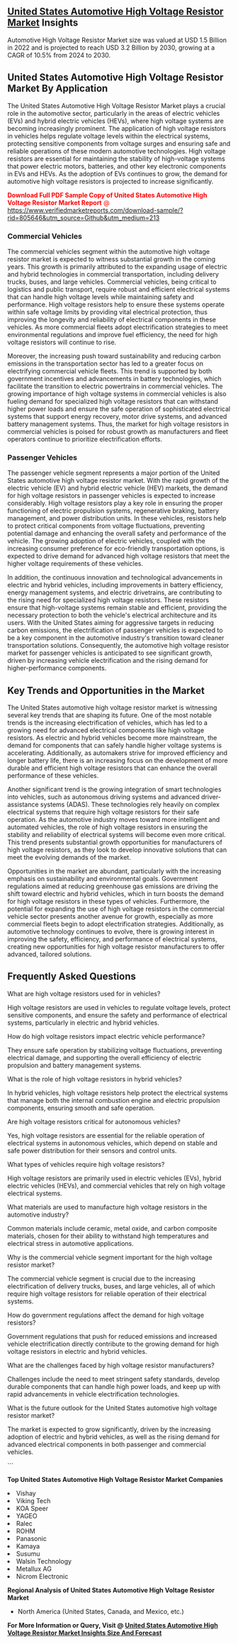 <h2><a href="https://www.verifiedmarketreports.com/download-sample/?rid=805646&amp;utm_source=Github&amp;utm_medium=213" target="_blank">United States Automotive High Voltage Resistor Market</a> Insights</h2><p>Automotive High Voltage Resistor Market size was valued at USD 1.5 Billion in 2022 and is projected to reach USD 3.2 Billion by 2030, growing at a CAGR of 10.5% from 2024 to 2030.</p><p><h2>United States Automotive High Voltage Resistor Market By Application</h2><p>The United States Automotive High Voltage Resistor Market plays a crucial role in the automotive sector, particularly in the areas of electric vehicles (EVs) and hybrid electric vehicles (HEVs), where high voltage systems are becoming increasingly prominent. The application of high voltage resistors in vehicles helps regulate voltage levels within the electrical systems, protecting sensitive components from voltage surges and ensuring safe and reliable operations of these modern automotive technologies. High voltage resistors are essential for maintaining the stability of high-voltage systems that power electric motors, batteries, and other key electronic components in EVs and HEVs. As the adoption of EVs continues to grow, the demand for automotive high voltage resistors is projected to increase significantly.<p><span class=""><span style="color: #ff0000;"><strong>Download Full PDF Sample Copy of United States Automotive High Voltage Resistor Market Report</strong> @ </span><a href="https://www.verifiedmarketreports.com/download-sample/?rid=805646&amp;utm_source=Github&amp;utm_medium=213" target="_blank">https://www.verifiedmarketreports.com/download-sample/?rid=805646&amp;utm_source=Github&amp;utm_medium=213</a></span></p></p><h3>Commercial Vehicles</h3><p>The commercial vehicles segment within the automotive high voltage resistor market is expected to witness substantial growth in the coming years. This growth is primarily attributed to the expanding usage of electric and hybrid technologies in commercial transportation, including delivery trucks, buses, and large vehicles. Commercial vehicles, being critical to logistics and public transport, require robust and efficient electrical systems that can handle high voltage levels while maintaining safety and performance. High voltage resistors help to ensure these systems operate within safe voltage limits by providing vital electrical protection, thus improving the longevity and reliability of electrical components in these vehicles. As more commercial fleets adopt electrification strategies to meet environmental regulations and improve fuel efficiency, the need for high voltage resistors will continue to rise.<p>Moreover, the increasing push toward sustainability and reducing carbon emissions in the transportation sector has led to a greater focus on electrifying commercial vehicle fleets. This trend is supported by both government incentives and advancements in battery technologies, which facilitate the transition to electric powertrains in commercial vehicles. The growing importance of high voltage systems in commercial vehicles is also fueling demand for specialized high voltage resistors that can withstand higher power loads and ensure the safe operation of sophisticated electrical systems that support energy recovery, motor drive systems, and advanced battery management systems. Thus, the market for high voltage resistors in commercial vehicles is poised for robust growth as manufacturers and fleet operators continue to prioritize electrification efforts.<h3>Passenger Vehicles</h3><p>The passenger vehicle segment represents a major portion of the United States automotive high voltage resistor market. With the rapid growth of the electric vehicle (EV) and hybrid electric vehicle (HEV) markets, the demand for high voltage resistors in passenger vehicles is expected to increase considerably. High voltage resistors play a key role in ensuring the proper functioning of electric propulsion systems, regenerative braking, battery management, and power distribution units. In these vehicles, resistors help to protect critical components from voltage fluctuations, preventing potential damage and enhancing the overall safety and performance of the vehicle. The growing adoption of electric vehicles, coupled with the increasing consumer preference for eco-friendly transportation options, is expected to drive demand for advanced high voltage resistors that meet the higher voltage requirements of these vehicles.<p>In addition, the continuous innovation and technological advancements in electric and hybrid vehicles, including improvements in battery efficiency, energy management systems, and electric drivetrains, are contributing to the rising need for specialized high voltage resistors. These resistors ensure that high-voltage systems remain stable and efficient, providing the necessary protection to both the vehicle's electrical architecture and its users. With the United States aiming for aggressive targets in reducing carbon emissions, the electrification of passenger vehicles is expected to be a key component in the automotive industry's transition toward cleaner transportation solutions. Consequently, the automotive high voltage resistor market for passenger vehicles is anticipated to see significant growth, driven by increasing vehicle electrification and the rising demand for higher-performance components.<h2>Key Trends and Opportunities in the Market</h2><p>The United States automotive high voltage resistor market is witnessing several key trends that are shaping its future. One of the most notable trends is the increasing electrification of vehicles, which has led to a growing need for advanced electrical components like high voltage resistors. As electric and hybrid vehicles become more mainstream, the demand for components that can safely handle higher voltage systems is accelerating. Additionally, as automakers strive for improved efficiency and longer battery life, there is an increasing focus on the development of more durable and efficient high voltage resistors that can enhance the overall performance of these vehicles.<p>Another significant trend is the growing integration of smart technologies into vehicles, such as autonomous driving systems and advanced driver-assistance systems (ADAS). These technologies rely heavily on complex electrical systems that require high voltage resistors for their safe operation. As the automotive industry moves toward more intelligent and automated vehicles, the role of high voltage resistors in ensuring the stability and reliability of electrical systems will become even more critical. This trend presents substantial growth opportunities for manufacturers of high voltage resistors, as they look to develop innovative solutions that can meet the evolving demands of the market.<p>Opportunities in the market are abundant, particularly with the increasing emphasis on sustainability and environmental goals. Government regulations aimed at reducing greenhouse gas emissions are driving the shift toward electric and hybrid vehicles, which in turn boosts the demand for high voltage resistors in these types of vehicles. Furthermore, the potential for expanding the use of high voltage resistors in the commercial vehicle sector presents another avenue for growth, especially as more commercial fleets begin to adopt electrification strategies. Additionally, as automotive technology continues to evolve, there is growing interest in improving the safety, efficiency, and performance of electrical systems, creating new opportunities for high voltage resistor manufacturers to offer advanced, tailored solutions.<h2>Frequently Asked Questions</h2><p>What are high voltage resistors used for in vehicles?</p><p>High voltage resistors are used in vehicles to regulate voltage levels, protect sensitive components, and ensure the safety and performance of electrical systems, particularly in electric and hybrid vehicles.</p><p>How do high voltage resistors impact electric vehicle performance?</p><p>They ensure safe operation by stabilizing voltage fluctuations, preventing electrical damage, and supporting the overall efficiency of electric propulsion and battery management systems.</p><p>What is the role of high voltage resistors in hybrid vehicles?</p><p>In hybrid vehicles, high voltage resistors help protect the electrical systems that manage both the internal combustion engine and electric propulsion components, ensuring smooth and safe operation.</p><p>Are high voltage resistors critical for autonomous vehicles?</p><p>Yes, high voltage resistors are essential for the reliable operation of electrical systems in autonomous vehicles, which depend on stable and safe power distribution for their sensors and control units.</p><p>What types of vehicles require high voltage resistors?</p><p>High voltage resistors are primarily used in electric vehicles (EVs), hybrid electric vehicles (HEVs), and commercial vehicles that rely on high voltage electrical systems.</p><p>What materials are used to manufacture high voltage resistors in the automotive industry?</p><p>Common materials include ceramic, metal oxide, and carbon composite materials, chosen for their ability to withstand high temperatures and electrical stress in automotive applications.</p><p>Why is the commercial vehicle segment important for the high voltage resistor market?</p><p>The commercial vehicle segment is crucial due to the increasing electrification of delivery trucks, buses, and large vehicles, all of which require high voltage resistors for reliable operation of their electrical systems.</p><p>How do government regulations affect the demand for high voltage resistors?</p><p>Government regulations that push for reduced emissions and increased vehicle electrification directly contribute to the growing demand for high voltage resistors in electric and hybrid vehicles.</p><p>What are the challenges faced by high voltage resistor manufacturers?</p><p>Challenges include the need to meet stringent safety standards, develop durable components that can handle high power loads, and keep up with rapid advancements in vehicle electrification technologies.</p><p>What is the future outlook for the United States automotive high voltage resistor market?</p><p>The market is expected to grow significantly, driven by the increasing adoption of electric and hybrid vehicles, as well as the rising demand for advanced electrical components in both passenger and commercial vehicles.</p>```</p><p><strong>Top United States Automotive High Voltage Resistor Market Companies</strong></p><div data-test-id=""><p><li>Vishay</li><li> Viking Tech</li><li> KOA Speer</li><li> YAGEO</li><li> Ralec</li><li> ROHM</li><li> Panasonic</li><li> Kamaya</li><li> Susumu</li><li> Walsin Technology</li><li> Metallux AG</li><li> Nicrom Electronic</li></p><div><strong>Regional Analysis of&nbsp;United States Automotive High Voltage Resistor Market</strong></div><ul><li dir="ltr"><p dir="ltr">North America&nbsp;(United States, Canada, and Mexico, etc.)</p></li></ul><p><strong>For More Information or Query, Visit @&nbsp;</strong><strong><a href="https://www.verifiedmarketreports.com/product/automotive-high-voltage-resistor-market/?utm_source=Github&amp;utm_medium=213" target="_blank">United States Automotive High Voltage Resistor Market Insights Size And Forecast</a></strong></p></div>
